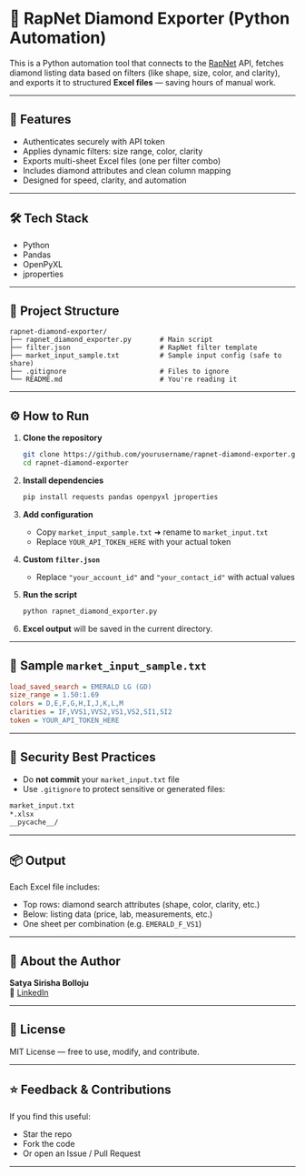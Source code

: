 
# 💎 RapNet Diamond Exporter (Python Automation)

This is a Python automation tool that connects to the [RapNet](https://www.rapnet.com/) API, fetches diamond listing data based on filters (like shape, size, color, and clarity), and exports it to structured **Excel files** — saving hours of manual work.

---

## 🚀 Features

- Authenticates securely with API token
- Applies dynamic filters: size range, color, clarity
- Exports multi-sheet Excel files (one per filter combo)
- Includes diamond attributes and clean column mapping
- Designed for speed, clarity, and automation

---

## 🛠️ Tech Stack

- Python
- Pandas
- OpenPyXL
- jproperties

---

## 📂 Project Structure

```
rapnet-diamond-exporter/
├── rapnet_diamond_exporter.py       # Main script
├── filter.json                      # RapNet filter template
├── market_input_sample.txt          # Sample input config (safe to share)
├── .gitignore                       # Files to ignore
└── README.md                        # You're reading it
```

---

## ⚙️ How to Run

1. **Clone the repository**
   ```bash
   git clone https://github.com/yourusername/rapnet-diamond-exporter.git
   cd rapnet-diamond-exporter
   ```

2. **Install dependencies**
   ```bash
   pip install requests pandas openpyxl jproperties
   ```

3. **Add configuration**
   - Copy `market_input_sample.txt` ➜ rename to `market_input.txt`
   - Replace `YOUR_API_TOKEN_HERE` with your actual token

4. **Custom `filter.json`**
   - Replace `"your_account_id"` and `"your_contact_id"` with actual values

5. **Run the script**
   ```bash
   python rapnet_diamond_exporter.py
   ```

6. **Excel output** will be saved in the current directory.

---

## 🧪 Sample `market_input_sample.txt`

```ini
load_saved_search = EMERALD LG (GD)
size_range = 1.50:1.69
colors = D,E,F,G,H,I,J,K,L,M
clarities = IF,VVS1,VVS2,VS1,VS2,SI1,SI2
token = YOUR_API_TOKEN_HERE
```

---

## 🔐 Security Best Practices

- Do **not commit** your `market_input.txt` file
- Use `.gitignore` to protect sensitive or generated files:

```txt
market_input.txt
*.xlsx
__pycache__/
```

---

## 📦 Output

Each Excel file includes:
- Top rows: diamond search attributes (shape, color, clarity, etc.)
- Below: listing data (price, lab, measurements, etc.)
- One sheet per combination (e.g. `EMERALD_F_VS1`)

---

## 👤 About the Author

**Satya Sirisha Bolloju**   
🔗 [LinkedIn](www.linkedin.com/in/satya-sirisha-bolloju-031b33239)

---

## 📄 License

MIT License — free to use, modify, and contribute.

---

## ⭐ Feedback & Contributions

If you find this useful:
- Star the repo
- Fork the code
- Or open an Issue / Pull Request 

---


